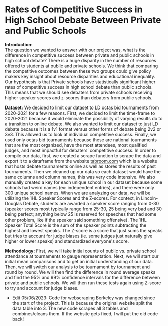 # Rates of Competitive Success in High School Debate Between Private and Public Schools

**Introduction:**  
The question we wanted to answer with our project was, what is the difference in competitive success between private and public schools in high school debate? There is a huge disparity in the number of resources offered to students at public and private schools. We think that comparing the competitive outcomes between these two groups could give policy makers key insight about resource disparities and educational inequality. Our hypothesis is that Private schools have statistically significant higher rates of competitive success in high school debate than public schools. This means that we should see debaters from private schools receiving higher speaker scores and z-scores than debaters from public schools.  


**Dataset:** We decided to limit our dataset to LD octas bid tournaments from 2020-2021 for a few reasons. First, we decided to limit the time-frame to 2020-2021 because it would eliminate the possibility of varying results do to a transition to online debate. We also wanted to limit our dataset to just LD debate because it is a 1v1 format versus other forms of debate being 2v2 or 3v3. This allowed us to look at individual competitive success. Finally, we used only octas bid tournaments because these are national tournaments that are the most organized, have the most attendees, most qualified judges, and most impactful for debaters’ competitive success. In order to compile our data, first, we created a scrape function to scrape the data and export it to a dataframe from the website [tabroom.com](https://www.tabroom.com/index/index.mhtml) which is a website that hosts debate tournaments online as well as stores the results of past tournaments. Then we cleaned up our data so each dataset would have the same columns and column names, this was very code intensive. We also manually created a key for each unique school in our dataset because some schools had weird names (ex: independent entries), and there were only 300 unique school names. When we are analyzing our data, we will be utilizing the 1HL Speaker Scores and the Z-scores. For context, in Lincoln-Douglas Debate, students are awarded a speaker score ranging from 0-30 (speaker scores most typically range from 25-30, 25 being very bad and 30 being perfect; anything below 25 is reserved for speeches that had some other problem, like if the speaker said something offensive). The 1HL Speaker Total Score is the sum of the speaker points subtracting the highest and lowest speaks. The Z-score is a score that just sums the speaks but tries to account for judge biases (ie. some judges just naturally give higher or lower speaks) and standardized everyone's score.

**Methodology:** First, we will take initial counts of public vs. private school attendance at tournaments to gauge representation. Next, we will start our initial mean comparisons and to get an initial understanding of our data. Then, we will switch our analysis to be tournament by tournament and round by round. We will then find the difference in round average speaks and find the 95% and 99% confidence intervals for the difference between private and public schools. We will then run these tests again using Z-score to try and account for judge biases.



* Edit 05/06/2023: Code for webscraping Berkeley was changed since the start of the project. This is because the original website split the data table into 3. The new code scrapes all 3 tables and combines/cleans them. If the website gets fixed, I will put the old code back!
